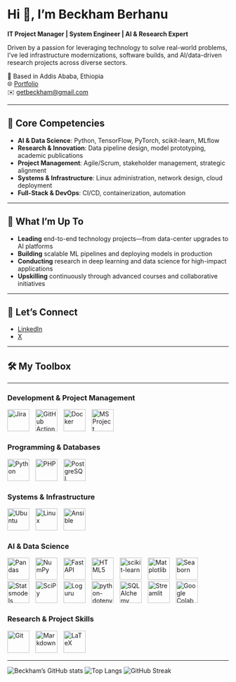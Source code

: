 # Hi 👋, I’m Beckham Berhanu

**IT Project Manager | System Engineer | AI & Research Expert**

Driven by a passion for leveraging technology to solve real-world problems, I’ve led infrastructure modernizations, software builds, and AI/data-driven research projects across diverse sectors.

📍 Based in Addis Ababa, Ethiopia  
🌐 [Portfolio](https://beckhamberhanu.github.io/)  
✉️ getbeckham@gmail.com  

---

## 🚀 Core Competencies

- **AI & Data Science**: Python, TensorFlow, PyTorch, scikit-learn, MLflow  
- **Research & Innovation**: Data pipeline design, model prototyping, academic publications  
- **Project Management**: Agile/Scrum, stakeholder management, strategic alignment  
- **Systems & Infrastructure**: Linux administration, network design, cloud deployment  
- **Full-Stack & DevOps**: CI/CD, containerization, automation

---

## 🔭 What I’m Up To

- **Leading** end-to-end technology projects—from data-center upgrades to AI platforms  
- **Building** scalable ML pipelines and deploying models in production  
- **Conducting** research in deep learning and data science for high-impact applications  
- **Upskilling** continuously through advanced courses and collaborative initiatives  

---

## 🤝 Let’s Connect

- [LinkedIn](https://linkedin.com/in/beckhamberhanu)  
- [X](https://x.com/bbmscreen)

---

## 🛠 My Toolbox

---

### Development & Project Management
<p align="left">
  <img src="https://cdn.simpleicons.org/jira/0052CC" alt="Jira" width="50" height="50" style="margin-right:10px;" />
  <img src="https://cdn.simpleicons.org/githubactions/2088FF" alt="GitHub Actions" width="50" height="50" style="margin-right:10px;" />
  <img src="https://cdn.simpleicons.org/docker/2496ED" alt="Docker" width="50" height="50" style="margin-right:10px;" />
  <!-- use Shields.io for MS Project -->
  <img src="https://img.shields.io/badge/-MS%20Project-68217A?logo=microsoftproject&logoColor=white" alt="MS Project" width="50" height="50" />
</p>

### Programming & Databases
<p align="left">
  <img src="https://cdn.simpleicons.org/python/3776AB" alt="Python" width="50" height="50" style="margin-right:10px;" />
  <img src="https://cdn.simpleicons.org/PHP/777BB4" alt="PHP" width="50" height="50" style="margin-right:10px;" />
  <img src="https://cdn.simpleicons.org/postgresql/336791" alt="PostgreSQL" width="50" height="50" style="margin-right:10px;" />
</p>

### Systems & Infrastructure
<p align="left">
  <img src="https://cdn.simpleicons.org/ubuntu/E95420" alt="Ubuntu" width="50" height="50" style="margin-right:10px;" />
  <img src="https://cdn.simpleicons.org/linux/000000" alt="Linux" width="50" height="50" style="margin-right:10px;" />
  <img src="https://img.shields.io/badge/-Ansible-EE0000?logo=ansible&logoColor=white" alt="Ansible" width="50" height="50" />
</p>

### AI & Data Science
<p align="left">
  <img src="https://cdn.simpleicons.org/pandas/150458" alt="Pandas" width="50" height="50" style="margin-right:10px;" />
  <img src="https://cdn.simpleicons.org/numpy/013243" alt="NumPy" width="50" height="50" style="margin-right:10px;" />
  <img src="https://cdn.simpleicons.org/fastapi/009688" alt="FastAPI" width="50" height="50" style="margin-right:10px;" />
  <img src="https://cdn.simpleicons.org/html5/E34F26" alt="HTML5" width="50" height="50" style="margin-right:10px;" />
  <img src="https://cdn.simpleicons.org/scikitlearn/F7931E" alt="scikit-learn" width="50" height="50" style="margin-right:10px;" />
  <!-- use Shields.io for the previously broken icons -->
  <img src="https://img.shields.io/badge/-Matplotlib-11557C?logo=matplotlib&logoColor=white" alt="Matplotlib" width="50" height="50" style="margin-right:10px;" />
  <img src="https://img.shields.io/badge/-Seaborn-1A5480?logo=seaborn&logoColor=white" alt="Seaborn" width="50" height="50" style="margin-right:10px;" />
  <img src="https://img.shields.io/badge/-Statsmodels-3C4A5A?logo=statsmodels&logoColor=white" alt="Statsmodels" width="50" height="50" style="margin-right:10px;" />
  <img src="https://cdn.simpleicons.org/scipy/8CAAE6" alt="SciPy" width="50" height="50" style="margin-right:10px;" />
  <!-- Shields.io fallback badges -->
  <img src="https://img.shields.io/badge/-Loguru-000000?logo=python&logoColor=white" alt="Loguru" width="50" height="50" style="margin-right:10px;" />
  <img src="https://img.shields.io/badge/-python--dotenv-4B8BBE?logo=python-dotenv&logoColor=white" alt="python-dotenv" width="50" height="50" style="margin-right:10px;" />
  <img src="https://cdn.simpleicons.org/sqlalchemy/3673A5" alt="SQLAlchemy" width="50" height="50" style="margin-right:10px;" />
  <img src="https://cdn.simpleicons.org/streamlit/FF4B4B" alt="Streamlit" width="50" height="50" style="margin-right:10px;" />
  <img src="https://cdn.simpleicons.org/googlecolab/F9AB00" alt="Google Colab" width="50" height="50" style="margin-right:10px;" />
</p>

### Research & Project Skills
<p align="left">
  <img src="https://cdn.simpleicons.org/git/F05032" alt="Git" width="50" height="50" style="margin-right:10px;" />
  <img src="https://cdn.simpleicons.org/markdown/000000" alt="Markdown" width="50" height="50" style="margin-right:10px;" />
  <img src="https://cdn.simpleicons.org/latex/008080" alt="LaTeX" width="50" height="50" />
</p>

---

![Beckham’s GitHub stats](https://github-readme-stats.vercel.app/api?username=beckhamberhanu&show_icons=true&theme=tokyonight)
![Top Langs](https://github-readme-stats.vercel.app/api/top-langs/?username=beckhamberhanu&layout=compact&theme=tokyonight)
![GitHub Streak](https://github-readme-streak-stats.herokuapp.com/?user=beckhamberhanu&theme=tokyonight)
<!-- ![Profile Views](https://komarev.com/ghpvc/?username=beckhamberhanu&color=blueviolet&style=flat) -->
